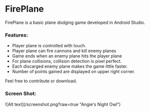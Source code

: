 # FirePlane

FirePlane is a basic plane dodging game developed in Android Studio.

<h3>Features:</h3>
<ul>
<li>Player plane is controlled with touch.</li>
<li>Player plane can fire cannons and kill enemy planes</li>
<li>Game ends when an enemy plane hits the player plane</li>
<li>For plane collisions, collision detection is pixel perfect.</li>
<li>Each discarged enemy plane makes the game little faster.</li>
<li>Number of points gained are displayed on upper right corner.</li>
</ul>

Feel free to contribute or download.

<h3>Screen Shot:</h3>
![Alt text](/screenshot.png?raw=true "Angie's Night Owl")
